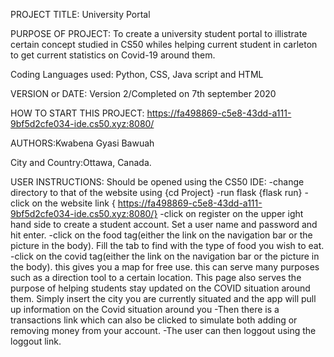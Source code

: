 PROJECT TITLE: University Portal

PURPOSE OF PROJECT: To create a university student portal to illistrate certain concept studied in CS50 whiles helping current
student in carleton to get current statistics on Covid-19 around them.

Coding Languages used: Python, CSS, Java script and HTML

VERSION or DATE: Version 2/Completed on 7th september 2020

HOW TO START THIS PROJECT: https://fa498869-c5e8-43dd-a111-9bf5d2cfe034-ide.cs50.xyz:8080/

AUTHORS:Kwabena Gyasi Bawuah

City and Country:Ottawa, Canada.

USER INSTRUCTIONS:
Should be opened using the CS50 IDE:
-change directory to that of the website using {cd Project}
-run flask {flask run}
-click on the website link { https://fa498869-c5e8-43dd-a111-9bf5d2cfe034-ide.cs50.xyz:8080/}
-click on register on the upper ight hand side to create a student account. Set a user name and password and hit enter.
-click on the food tag(either the link on the navigation bar or the picture in the body). Fill the tab to find with the type of food you wish to eat.
-click on the covid tag(either the link on the navigation bar or the picture in the body). this gives you a map for free use. this can serve many purposes such as a direction tool to a certain location.
This page also serves the purpose of helping students stay updated on the COVID situation around them. Simply insert the city you are currently situated and the app will pull up information
on the Covid situation around you
-Then there is a transactions link which can also be clicked to simulate both adding or removing money from your account.
-The user can then loggout using the loggout link.
